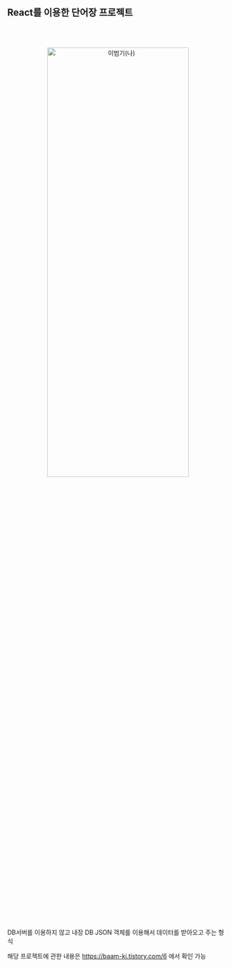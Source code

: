 
## React를 이용한 단어장 프로젝트 
<br/>
<br/>


<p align="center" style="..."> 
<img src="https://github.com/beombeom1119/beombeom1119/blob/main/BEOM_IMG/react_word.png?raw=true" width="80%" height="50%" title="px(픽셀) 크기 설정" alt="이범기(나)" align="center"></img>
</p>

<br/>
<br/>
DB서버를 이용하지 않고 내장 DB JSON 객체를 이용해서 데이터를 받아오고 주는 형식

해당 프로젝트에 관한 내용은 https://baam-ki.tistory.com/6 에서 확인 가능 

